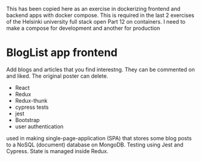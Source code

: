 This has been copied here as an exercise in dockerizing frontend and backend apps with docker compose. This is required in the last 2 exercises of the Helsinki university full stack  open Part 12 on containers. I need to make a compose for development and another for production

<h1>BlogList app frontend</h1>
Add blogs and articles that you find interestng. They can be commented on and liked. The original poster can delete.

* React
* Redux
* Redux-thunk
* cypress tests
* jest
* Bootstrap
* user authentication


 used in making single-page-application (SPA) that stores some blog posts
 to a NoSQL (document) database on MongoDB. Testing using Jest and Cypress.
 State is managed inside Redux.


